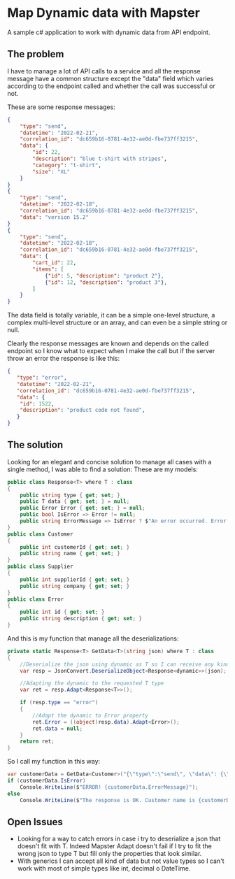 # Map Dynamic data with Mapster
A sample c# application to work with dynamic data from API endpoint.

## The problem

I have to manage a lot of API calls to a service and all the response message have a common structure except the "data" field which varies according to the endpoint called and whether the call was successful or not.

These are some response messages:

```json
{
    "type": "send",
    "datetime": "2022-02-21",
    "correlation_id": "dc659b16-0781-4e32-ae0d-fbe737ff3215",
    "data": {
	    "id": 22,
	    "description": "blue t-shirt with stripes",
	    "category": "t-shirt",
	    "size": "XL"
    }
}
{
    "type": "send",
    "datetime": "2022-02-18",
    "correlation_id": "dc659b16-0781-4e32-ae0d-fbe737ff3215",
    "data": "version 15.2"
}
{
    "type": "send",
    "datetime": "2022-02-18",
    "correlation_id": "dc659b16-0781-4e32-ae0d-fbe737ff3215",
    "data": {
        "cart_id": 22,
        "items": [
            {"id": 5, "description": "product 2"},
            {"id": 12, "description": "product 3"},
        ] 
    }
}
```
The data field is totally variable, it can be a simple one-level structure, a complex multi-level structure or an array, and can even be a simple string or null.

Clearly the response messages are known and depends on the called endpoint so I know what to expect when I make the call but if the server throw an error the response is like this:
```json
{
   "type": "error",
   "datetime": "2022-02-21",
   "correlation_id": "dc659b16-0781-4e32-ae0d-fbe737ff3215",
   "data": {
	"id": 1522,
	"description": "product code not found",
   }
}

```
## The solution
Looking for an elegant and concise solution to manage all cases with a single method, I was able to find a solution:
These are my models:

```csharp
public class Response<T> where T : class
{
	public string type { get; set; }
	public T data { get; set; } = null;
	public Error Error { get; set; } = null;
	public bool IsError => Error != null;
	public string ErrorMessage => IsError ? $"An error occurred. Error code {Error.id} - {Error.description}" : "";
}
public class Customer
{
	public int customerId { get; set; }
	public string name { get; set; }
}
public class Supplier
{
	public int supplierId { get; set; }
	public string company { get; set; }
}
public class Error
{
	public int id { get; set; }
	public string description { get; set; }
}
```

And this is my function that manage all the deserializations:

```csharp
private static Response<T> GetData<T>(string json) where T : class
{
    //Deserialize the json using dynamic as T so I can receive any kind of data structure
    var resp = JsonConvert.DeserializeObject<Response<dynamic>>(json);

    //Adapting the dynamic to the requested T type
    var ret = resp.Adapt<Response<T>>();

	if (resp.type == "error")
	{
		//Adapt the dynamic to Error property
		ret.Error = ((object)resp.data).Adapt<Error>();
		ret.data = null;
	}
	return ret;
}
```

So I call my function in this way:

```csharp
var customerData = GetData<Customer>("{\"type\":\"send\", \"data\": {\"id\":1, \"name\": \"John Ross\"}}");
if (customerData.IsError)
	Console.WriteLine($"ERROR! {customerData.ErrorMessage}");
else
	Console.WriteLine($"The response is OK. Customer name is {customerData.data.name}");
```
## Open Issues
- Looking for a way to catch errors in case i try to deserialize a json that doesn't fit with T. Indeed Mapster Adapt doesn't fail if I try to fit the wrong json to type T but fill only the properties that look similar.
- With generics I can accept all kind of data but not value types so I can't work with most of simple types like int, decimal o DateTime.
